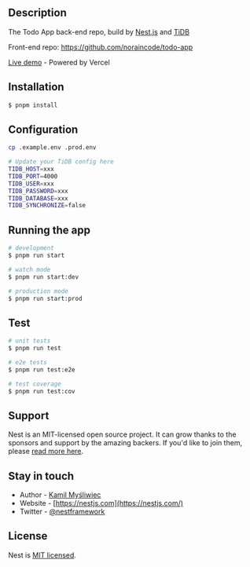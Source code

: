 ## Description

The Todo App back-end repo, build by [Nest.js](https://nestjs.com/) and [TiDB](https://tidbcloud.com)

Front-end repo: https://github.com/noraincode/todo-app

[Live demo](https://todo-app-ev4n.vercel.app) - Powered by Vercel

## Installation

```bash
$ pnpm install
```

## Configuration

```bash
cp .example.env .prod.env

# Update your TiDB config here
TIDB_HOST=xxx
TIDB_PORT=4000
TIDB_USER=xxx
TIDB_PASSWORD=xxx
TIDB_DATABASE=xxx
TIDB_SYNCHRONIZE=false
```

## Running the app

```bash
# development
$ pnpm run start

# watch mode
$ pnpm run start:dev

# production mode
$ pnpm run start:prod
```

## Test

```bash
# unit tests
$ pnpm run test

# e2e tests
$ pnpm run test:e2e

# test coverage
$ pnpm run test:cov
```

## Support

Nest is an MIT-licensed open source project. It can grow thanks to the sponsors and support by the amazing backers. If you'd like to join them, please [read more here](https://docs.nestjs.com/support).

## Stay in touch

- Author - [Kamil Myśliwiec](https://kamilmysliwiec.com)
- Website - [https://nestjs.com](https://nestjs.com/)
- Twitter - [@nestframework](https://twitter.com/nestframework)

## License

Nest is [MIT licensed](LICENSE).
